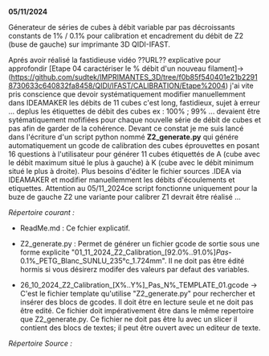 **05/11/2024**

Génerateur de séries de cubes à débit variable par pas décroissants constants de 1% / 0.1% pour calibration et encadrement du débit de Z2 (buse de gauche) sur imprimante 3D QIDI-IFAST.

Aprés avoir réalisé la fastidieuse vidéo ??URL?? explicative pour approfondir [Etape 04 caractériser le % débit d'un nouveau filament]->(https://github.com/sudtek/IMPRIMANTES_3D/tree/f0b85f540401e21b22918730633c640832fa8458/QIDI/IFAST/CALIBRATION/Etape%2004) j'ai vite pris conscience que devoir systématiquement modifier manuellemment dans IDEAMAKER les débits de 11 cubes c'est long, fastidieux, sujet à erreur ... deplus les étiquettes de débit des cubes ex : 100% ; 99% ... devaient être sytématiquement mofifiées pour chaque nouvelle série de débit de cubes et pas afin de garder de la cohérence.  Devant ce constat je me suis lancé dans l'écriture d'un script python nommé **Z2_generate.py** qui génére automatiquement un gcode de calibration des cubes éprouvettes en posant 16 questions à l'utilisateur pour générer 11 cubes étiquettés de A (cube avec le débit maximum situé le plus à gauche) à K (cube avec le débit minimum situé le plus à droite). Plus besoins d'éditer le fichier sources .IDEA via IDEAMAKER et modifier manuellemment les débits d'écoulements et etiquettes. Attention au 05/11_2024ce script fonctionne uniquement pour la buze de gauche Z2 une variante pour calibrer Z1 devrait être réalisé ...

_Répertoire courant :_

- ReadMe.md : Ce fchier explicatif.
  
- Z2_generate.py : Permet de générer un fichier gcode de sortie sous une forme explicite "01_11_2024_Z2_Calibration_[92.0%..91.0%]_Pas_-0.1%_PETG_Blanc_SUNLU_235°c_1.724mm". Il ne doit pas être édité hormis si vous désirerz modifer des valeurs par defaut des variables.
  
- 26_10_2024_Z2_Calibration_[X%..Y%]_Pas_N%_TEMPLATE_01.gcode -> C'est le fichier template qu'utilise "Z2_generate.py" pour rechercher et insérer des blocs de gcodes. Il doit être en lecture seule et ne doit pas être edité. Ce fichier doit impérativement être dans le même repertoire que Z2_generate.py. Ce fichier ne doit pas être lu avec un slicer il contient des blocs de textes; il peut être ouvert avec un editeur de texte.

_Répertoire Source :_
